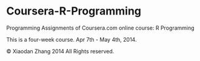 Coursera-R-Programming
======================

Programming Assignments of Coursera.com online course: R Programming  

This is a four-week course. Apr 7th - May 4th, 2014.  

© Xiaodan Zhang 2014 All Rights reserved.
